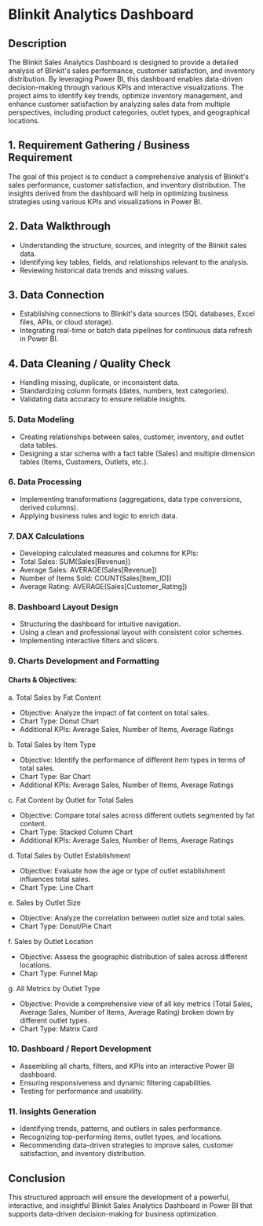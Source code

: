 # Blinkit Analytics Dashboard

## Description

The Blinkit Sales Analytics Dashboard is designed to provide a detailed analysis of Blinkit's sales performance, customer satisfaction, and inventory distribution. By leveraging Power BI, this dashboard enables data-driven decision-making through various KPIs and interactive visualizations. The project aims to identify key trends, optimize inventory management, and enhance customer satisfaction by analyzing sales data from multiple perspectives, including product categories, outlet types, and geographical locations.

## 1. Requirement Gathering / Business Requirement

The goal of this project is to conduct a comprehensive analysis of Blinkit's sales performance, customer satisfaction, and inventory distribution. The insights derived from the dashboard will help in optimizing business strategies using various KPIs and visualizations in Power BI.

## 2. Data Walkthrough

  * Understanding the structure, sources, and integrity of the Blinkit sales data.
  * Identifying key tables, fields, and relationships relevant to the analysis.
  * Reviewing historical data trends and missing values.

## 3. Data Connection

  * Establishing connections to Blinkit's data sources (SQL databases, Excel files, APIs, or cloud storage).
  * Integrating real-time or batch data pipelines for continuous data refresh in Power BI.

## 4. Data Cleaning / Quality Check

  * Handling missing, duplicate, or inconsistent data.
  * Standardizing column formats (dates, numbers, text categories).
  * Validating data accuracy to ensure reliable insights.

### 5. Data Modeling

  * Creating relationships between sales, customer, inventory, and outlet data tables.
  * Designing a star schema with a fact table (Sales) and multiple dimension tables (Items, Customers, Outlets, etc.).

### 6. Data Processing

  * Implementing transformations (aggregations, data type conversions, derived columns).
  * Applying business rules and logic to enrich data.

### 7. DAX Calculations

  * Developing calculated measures and columns for KPIs:
  * Total Sales: SUM(Sales[Revenue])
  * Average Sales: AVERAGE(Sales[Revenue])
  * Number of Items Sold: COUNT(Sales[Item_ID])
  * Average Rating: AVERAGE(Sales[Customer_Rating])

### 8. Dashboard Layout Design

  * Structuring the dashboard for intuitive navigation.
  * Using a clean and professional layout with consistent color schemes.
  * Implementing interactive filters and slicers.

### 9. Charts Development and Formatting

#### Charts & Objectives:

a. Total Sales by Fat Content

   * Objective: Analyze the impact of fat content on total sales.
   * Chart Type: Donut Chart
   * Additional KPIs: Average Sales, Number of Items, Average Ratings

b. Total Sales by Item Type

  * Objective: Identify the performance of different item types in terms of total sales.
  * Chart Type: Bar Chart
  * Additional KPIs: Average Sales, Number of Items, Average Ratings

c. Fat Content by Outlet for Total Sales

  * Objective: Compare total sales across different outlets segmented by fat content.
  * Chart Type: Stacked Column Chart
  * Additional KPIs: Average Sales, Number of Items, Average Ratings

d. Total Sales by Outlet Establishment

  * Objective: Evaluate how the age or type of outlet establishment influences total sales.
  * Chart Type: Line Chart

e. Sales by Outlet Size

  * Objective: Analyze the correlation between outlet size and total sales.
  * Chart Type: Donut/Pie Chart

f. Sales by Outlet Location

   * Objective: Assess the geographic distribution of sales across different locations.
   * Chart Type: Funnel Map

g. All Metrics by Outlet Type

   * Objective: Provide a comprehensive view of all key metrics (Total Sales, Average Sales, Number of Items, Average Rating) broken down by different outlet types.
   * Chart Type: Matrix Card

### 10. Dashboard / Report Development

  * Assembling all charts, filters, and KPIs into an interactive Power BI dashboard.
  * Ensuring responsiveness and dynamic filtering capabilities.
  * Testing for performance and usability.

### 11. Insights Generation

  * Identifying trends, patterns, and outliers in sales performance.
  * Recognizing top-performing items, outlet types, and locations.
  * Recommending data-driven strategies to improve sales, customer satisfaction, and inventory distribution.

## Conclusion

This structured approach will ensure the development of a powerful, interactive, and insightful Blinkit Sales Analytics Dashboard in Power BI that supports data-driven decision-making for business optimization.
